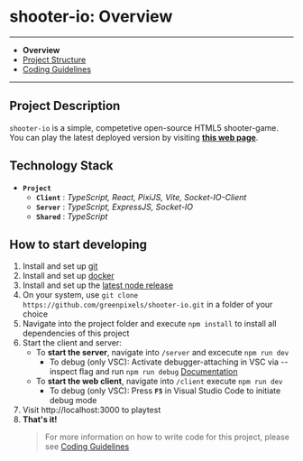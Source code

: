 # shooter-io: Overview

---

-   **Overview**
-   [Project Structure](./ProjectStructure.md)
-   [Coding Guidelines](./CodingGuidelines.md)

---

## Project Description

`shooter-io` is a simple, competetive open-source HTML5 shooter-game.
You can play the latest deployed version by visiting **[this web page](http://217.160.53.253/)**.

## Technology Stack

-   **`Project`**
    -   **`Client`** : _TypeScript, React, PixiJS, Vite, Socket-IO-Client_
    -   **`Server`** : _TypeScript, ExpressJS, Socket-IO_
    -   **`Shared`** : _TypeScript_

## How to start developing

1. Install and set up [git](https://git-scm.com/)
2. Install and set up [docker](https://docs.docker.com/compose/install/)
3. Install and set up the [latest node release](https://nodejs.org/en)
4. On your system, use `git clone https://github.com/greenpixels/shooter-io.git` in a folder of your choice
5. Navigate into the project folder and execute `npm install` to install all dependencies of this project
6. Start the client and server:
    - To **start the server**, navigate into `/server` and excecute `npm run dev`
        - To debug (only VSC): Activate debugger-attaching in VSC via --inspect flag and run `npm run debug` [Documentation](https://code.visualstudio.com/Docs/editor/debugging)
    - To **start the web client**, navigate into `/client` execute `npm run dev`
        - To debug (only VSC): Press **`F5`** in Visual Studio Code to initiate debug mode
7. Visit http://localhost:3000 to playtest
8. **That's it!**
    > For more information on how to write code for this project, please see [Coding Guidelines](./CodingGuidelines.md)
